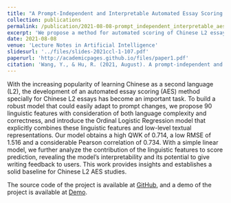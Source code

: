 ```yaml
---
title: "A Prompt-Independent and Interpretable Automated Essay Scoring Method for Chinese Second Language Writing"
collection: publications
permalink: /publication/2021-08-08-prompt_independent_interpretable_aes
excerpt: 'We propose a method for automated scoring of Chinese L2 essays, specifically HSK test essays, using 90 linguistic features and an Ordinal Logistic Regression model, achieving high accuracy and offering insights for writing feedback. The source code of the project is available at [GitHub](https://github.com/iris2hu/L2C-rater), and a demo of the project is available at [Demo](https://l2c.shenshen.wiki/).'
date: 2021-08-08
venue: 'Lecture Notes in Artificial Intelligence'
slidesurl: '../files/slides-2021ccl-1-107.pdf'
paperurl: 'http://academicpages.github.io/files/paper1.pdf'
citation: 'Wang, Y., & Hu, R. (2021, August). A prompt-independent and interpretable automated essay scoring method for Chinese second language writing. In China National Conference on Chinese Computational Linguistics (pp. 450-470). Cham: Springer International Publishing.'
---
```


With the increasing popularity of learning Chinese as a second language (L2), the development of an automated essay scoring (AES) method specially for Chinese L2 essays has become an important task. To build a robust model that could easily adapt to prompt changes, we propose 90 linguistic features with consideration of both language complexity and correctness, and introduce the Ordinal Logistic Regression model that explicitly combines these linguistic features and low-level textual representations. Our model obtains a high QWK of 0.714, a low RMSE of 1.516 and a considerable Pearson correlation of 0.734. With a simple linear model, we further analyze the contribution of the linguistic features to score prediction, revealing the model’s interpretability and its potential to give writing feedback to users. This work provides insights and establishes a solid baseline for Chinese L2 AES studies.

The source code of the project is available at [GitHub](https://github.com/iris2hu/L2C-rater), and a demo of the project is available at [Demo](https://l2c.shenshen.wiki/).